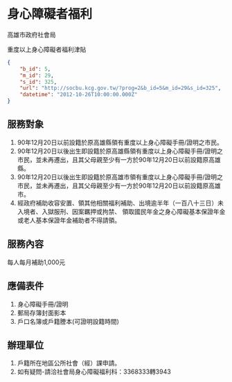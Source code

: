 # 身心障礙者福利

高雄市政府社會局

重度以上身心障礙者福利津貼

```json
{
    "b_id": 5,
    "m_id": 29,
    "s_id": 325,
    "url": "http://socbu.kcg.gov.tw/?prog=2&b_id=5&m_id=29&s_id=325",
    "datetime": "2012-10-26T10:00:00.000Z"
}

```
## 服務對象

1. 90年12月20日以前設籍於原高雄縣領有重度以上身心障礙手冊/證明之市民。
2. 90年12月20日以後出生即設籍於原高雄縣領有重度以上身心障礙手冊/證明之市民，並未再遷出，且其父母親至少有一方於90年12月20日以前設籍原高雄縣。
3. 90年12月20日以後出生即設籍於原高雄市領有重度以上身心障礙手冊/證明之市民，並未再遷出，且其父母親至少有一方於90年12月20日以前設籍原高雄市。
4. 經政府補助收容安置、領其他相關福利補助、出境逾半年（一百八十三日）未入境者、入獄服刑、因案羈押或拘禁、  領取國民年金之身心障礙基本保證年金或老人基本保證年金補助者不得請領。

## 服務內容

每人每月補助1,000元

## 應備表件

1. 身心障礙手冊/證明
2. 郵局存簿封面影本
3. 戶口名簿或戶籍謄本(可證明設籍時間)

## 辦理單位

1. 戶籍所在地區公所社會（經）課申請。
2. 如有疑問-請洽社會局身心障礙福利科：3368333轉3943

